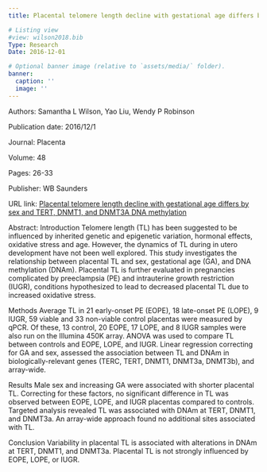 ```yaml
---
title: Placental telomere length decline with gestational age differs by sex and TERT, DNMT1, and DNMT3A DNA methylation

# Listing view
#view: wilson2018.bib
Type: Research
Date: 2016-12-01

# Optional banner image (relative to `assets/media/` folder).
banner:
  caption: ''
  image: ''
---
```

Authors: Samantha L Wilson, Yao Liu, Wendy P Robinson

Publication date: 2016/12/1

Journal: Placenta

Volume: 48

Pages: 26-33

Publisher: WB Saunders

URL link: [Placental telomere length decline with gestational age differs by sex and TERT, DNMT1, and DNMT3A DNA methylation](https://www.sciencedirect.com/science/article/pii/S0143400416305392)

Abstract: Introduction
Telomere length (TL) has been suggested to be influenced by inherited genetic and epigenetic variation, hormonal effects, oxidative stress and age. However, the dynamics of TL during in utero development have not been well explored. This study investigates the relationship between placental TL and sex, gestational age (GA), and DNA methylation (DNAm). Placental TL is further evaluated in pregnancies complicated by preeclampsia (PE) and intrauterine growth restriction (IUGR), conditions hypothesized to lead to decreased placental TL due to increased oxidative stress.

Methods
Average TL in 21 early-onset PE (EOPE), 18 late-onset PE (LOPE), 9 IUGR, 59 viable and 33 non-viable control placentas were measured by qPCR. Of these, 13 control, 20 EOPE, 17 LOPE, and 8 IUGR samples were also run on the Illumina 450K array. ANOVA was used to compare TL between controls and EOPE, LOPE, and IUGR. Linear regression correcting for GA and sex, assessed the association between TL and DNAm in biologically-relevant genes (TERC, TERT, DNMT1, DNMT3a, DNMT3b), and array-wide.

Results
Male sex and increasing GA were associated with shorter placental TL. Correcting for these factors, no significant difference in TL was observed between EOPE, LOPE, and IUGR placentas compared to controls. Targeted analysis revealed TL was associated with DNAm at TERT, DNMT1, and DNMT3a. An array-wide approach found no additional sites associated with TL.

Conclusion
Variability in placental TL is associated with alterations in DNAm at TERT, DNMT1, and DNMT3a. Placental TL is not strongly influenced by EOPE, LOPE, or IUGR.